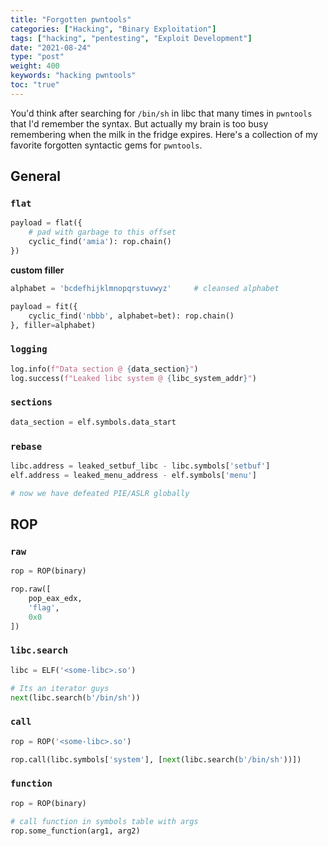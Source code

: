 ```yaml
---
title: "Forgotten pwntools"
categories: ["Hacking", "Binary Exploitation"]
tags: ["hacking", "pentesting", "Exploit Development"]
date: "2021-08-24"
type: "post"
weight: 400
keywords: "hacking pwntools"
toc: "true"
---
```



You'd think after searching for `/bin/sh` in libc that many times in `pwntools` that I'd remember the syntax. But actually my brain is too busy remembering when the milk in the fridge expires. Here's a collection of my favorite forgotten syntactic gems for `pwntools`.


## General

### `flat`

```python
payload = flat({
    # pad with garbage to this offset
    cyclic_find('amia'): rop.chain()
})
```

**custom filler**

```python
alphabet = 'bcdefhijklmnopqrstuvwyz'     # cleansed alphabet

payload = fit({
    cyclic_find('nbbb', alphabet=bet): rop.chain()
}, filler=alphabet)
```

### `logging`

```python
log.info(f"Data section @ {data_section}")
log.success(f"Leaked libc system @ {libc_system_addr}")
```

### `sections`

```python
data_section = elf.symbols.data_start
```

### `rebase`

```python
libc.address = leaked_setbuf_libc - libc.symbols['setbuf']
elf.address = leaked_menu_address - elf.symbols['menu']

# now we have defeated PIE/ASLR globally
```


## ROP

### `raw`


```python
rop = ROP(binary)

rop.raw([
    pop_eax_edx,
    'flag',
    0x0
])

```

### `libc.search`

```python
libc = ELF('<some-libc>.so')

# Its an iterator guys
next(libc.search(b'/bin/sh'))
```

### `call`

```python
rop = ROP('<some-libc>.so')

rop.call(libc.symbols['system'], [next(libc.search(b'/bin/sh'))])
```


### `function`

```python
rop = ROP(binary)

# call function in symbols table with args
rop.some_function(arg1, arg2)
```

